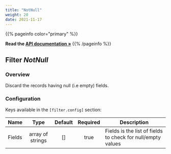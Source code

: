 ```yaml
---
title: "NotNull"
weight: 20
date: 2021-11-17
---
```

{{% pageinfo color="primary" %}}

**Read the [API documentation &raquo;](https://pkg.go.dev/github.com/AdRoll/baker/filter#NotNull)**
{{% /pageinfo %}}

## Filter *NotNull*

### Overview
Discard the records having null (i.e empty) fields.


### Configuration

Keys available in the `[filter.config]` section:

|Name|Type|Default|Required|Description|
|----|:--:|:-----:|:------:|-----------|
| Fields| array of strings| []| true| Fields is the list of fields to check for null/empty values|

